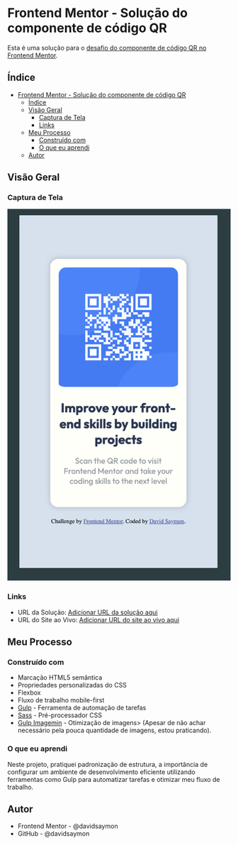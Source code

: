 # Frontend Mentor - Solução do componente de código QR

Esta é uma solução para o [desafio do componente de código QR no Frontend Mentor](https://www.frontendmentor.io/challenges/qr-code-component-iux_sIO_H). 

## Índice

- [Frontend Mentor - Solução do componente de código QR](#frontend-mentor---solução-do-componente-de-código-qr)
  - [Índice](#índice)
  - [Visão Geral](#visão-geral)
    - [Captura de Tela](#captura-de-tela)
    - [Links](#links)
  - [Meu Processo](#meu-processo)
    - [Construído com](#construído-com)
    - [O que eu aprendi](#o-que-eu-aprendi)
  - [Autor](#autor)

## Visão Geral

### Captura de Tela

![Captura de Tela](./src/images/screenshot.png)

### Links

- URL da Solução: [Adicionar URL da solução aqui](https://github.com/davidsaymon/qrCode.git)
- URL do Site ao Vivo: [Adicionar URL do site ao vivo aqui](https://your-live-site-url.com)

## Meu Processo

### Construído com

- Marcação HTML5 semântica
- Propriedades personalizadas do CSS
- Flexbox
- Fluxo de trabalho mobile-first
- [Gulp](https://gulpjs.com/) - Ferramenta de automação de tarefas
- [Sass](https://sass-lang.com/) - Pré-processador CSS
- [Gulp Imagemin](https://www.npmjs.com/package/gulp-imagemin) - Otimização de imagens> (Apesar de não achar necessário pela pouca quantidade de imagens, estou praticando).

### O que eu aprendi

Neste projeto, pratiquei padronização de estrutura, a importância de configurar um ambiente de desenvolvimento eficiente utilizando ferramentas como Gulp para automatizar tarefas e otimizar meu fluxo de trabalho.

## Autor
- Frontend Mentor - @davidsaymon
- GitHub - @davidsaymon

